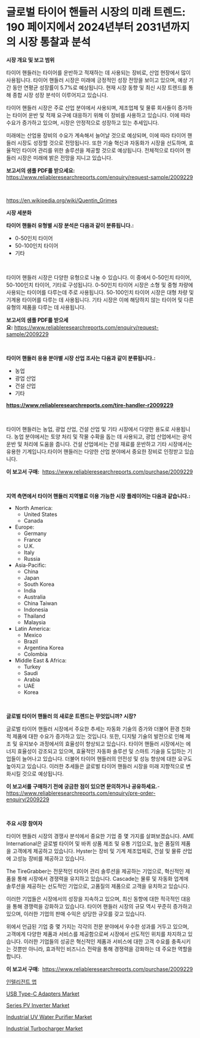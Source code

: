 <p><h1>글로벌 타이어 핸들러 시장의 미래 트렌드: 190 페이지에서 2024년부터 2031년까지의 시장 통찰과 분석</h1></p><p><strong>시장 개요 및 보고 범위</strong></p>
<p><p>타이어 핸들러는 타이어를 운반하고 적재하는 데 사용되는 장비로, 산업 현장에서 많이 사용됩니다. 타이어 핸들러 시장은 미래에 긍정적인 성장 전망을 보이고 있으며, 예상 기간 동안 연평균 성장률이 5.7%로 예상됩니다. 현재 시장 동향 및 최신 시장 트렌드를 통해 종합 시장 성장 분석이 이루어지고 있습니다.</p><p>타이어 핸들러 시장은 주로 산업 분야에서 사용되며, 제조업체 및 물류 회사들이 증가하는 타이어 운반 및 적재 요구에 대응하기 위해 이 장비를 사용하고 있습니다. 이에 따라 수요가 증가하고 있으며, 시장은 안정적으로 성장하고 있는 추세입니다.</p><p>미래에는 산업용 장비의 수요가 계속해서 늘어날 것으로 예상되며, 이에 따라 타이어 핸들러 시장도 성장할 것으로 전망됩니다. 또한 기술 혁신과 자동화가 시장을 선도하며, 효율적인 타이어 관리를 위한 솔루션을 제공할 것으로 예상됩니다. 전체적으로 타이어 핸들러 시장은 미래에 밝은 전망을 지니고 있습니다.</p></p>
<p><strong>보고서의 샘플 PDF를 받으세요:</strong> <a href="https://www.reliableresearchreports.com/enquiry/request-sample/2009229">https://www.reliableresearchreports.com/enquiry/request-sample/2009229</a></p>
<p>&nbsp;</p>
<p><a href="https://en.wikipedia.org/wiki/Quentin_Grimes">https://en.wikipedia.org/wiki/Quentin_Grimes</a></p>
<p><strong>시장 세분화</strong></p>
<p><strong>타이어 핸들러 유형별 시장 분석은 다음과 같이 분류됩니다.:</strong></p>
<p><ul><li>0-50인치 타이어</li><li>50-100인치 타이어</li><li>기타</li></ul></p>
<p>&nbsp;</p>
<p><p>타이어 핸들러 시장은 다양한 유형으로 나눌 수 있습니다. 이 중에서 0-50인치 타이어, 50-100인치 타이어, 기타로 구성됩니다. 0-50인치 타이어 시장은 소형 및 중형 차량에 사용되는 타이어를 다루는데 주로 사용됩니다. 50-100인치 타이어 시장은 대형 차량 및 기계용 타이어를 다루는 데 사용됩니다. 기타 시장은 이에 해당하지 않는 타이어 및 다른 유형의 제품을 다루는 데 사용됩니다.</p></p>
<p><strong>보고서의 샘플 PDF를 받으세요:</strong>&nbsp;<a href="https://www.reliableresearchreports.com/enquiry/request-sample/2009229">https://www.reliableresearchreports.com/enquiry/request-sample/2009229</a></p>
<p>&nbsp;</p>
<p><strong> 타이어 핸들러 응용 분야별 시장 산업 조사는 다음과 같이 분류됩니다.:</strong></p>
<p><ul><li>농업</li><li>광업 산업</li><li>건설 산업</li><li>기타</li></ul></p>
<p><strong><a href="https://www.reliableresearchreports.com/tire-handler-r2009229">https://www.reliableresearchreports.com/tire-handler-r2009229</a></strong></p>
<p>&nbsp;</p>
<p><p>타이어 핸들러는 농업, 광업 산업, 건설 산업 및 기타 시장에서 다양한 용도로 사용됩니다. 농업 분야에서는 토양 처리 및 작물 수확을 돕는 데 사용되고, 광업 산업에서는 광석 운반 및 처리에 도움을 줍니다. 건설 산업에서는 건설 재료를 운반하고 기타 시장에서는 유용한 기계입니다.타이어 핸들러는 다양한 산업 분야에서 중요한 장비로 인정받고 있습니다.</p></p>
<p><strong>이 보고서 구매:</strong>&nbsp; <a href="https://www.reliableresearchreports.com/purchase/2009229">https://www.reliableresearchreports.com/purchase/2009229</a></p>
<p>&nbsp;</p>
<p><strong>지역 측면에서 타이어 핸들러 지역별로 이용 가능한 시장 플레이어는 다음과 같습니다.:</strong></p>
<p><ul>
    <li>
        North America:
        <ul>
            <li>United States</li>
            <li>Canada</li>
        </ul>
    </li>
    <li>
        Europe:
        <ul>
            <li>Germany</li>
            <li>France</li>
            <li>U.K.</li>
            <li>Italy</li>
            <li>Russia</li>
        </ul>
    </li>
    <li>
        Asia-Pacific:
        <ul>
            <li>China</li>
            <li>Japan</li>
            <li>South Korea</li>
            <li>India</li>
            <li>Australia</li>
            <li>China Taiwan</li>
            <li>Indonesia</li>
            <li>Thailand</li>
            <li>Malaysia</li>
        </ul>
    </li>
    <li>
        Latin America:
        <ul>
            <li>Mexico</li>
            <li>Brazil</li>
            <li>Argentina Korea</li>
            <li>Colombia</li>
        </ul>
    </li>
    <li>
        Middle East & Africa:
        <ul>
            <li>Turkey</li>
            <li>Saudi</li>
            <li>Arabia</li>
            <li>UAE</li>
            <li>Korea</li>
        </ul>
    </li>
    </ul></p>
<p>&nbsp;</p>
<p><strong>글로벌 타이어 핸들러 의 새로운 트렌드는 무엇입니까? 시장?</strong></p>
<p><p>글로벌 타이어 핸들러 시장에서 주요한 추세는 자동화 기술의 증가와 더불어 환경 친화적 제품에 대한 수요가 증가하고 있는 것입니다. 또한, 디지털 기술의 발전으로 인해 제조 및 유지보수 과정에서의 효율성이 향상되고 있습니다. 타이어 핸들러 시장에서는 에너지 효율성이 강조되고 있으며, 효율적인 자동화 솔루션 및 스마트 기술을 도입하는 기업들이 늘어나고 있습니다. 더불어 타이어 핸들러의 안전성 및 성능 향상에 대한 요구도 높아지고 있습니다. 이러한 추세들은 글로벌 타이어 핸들러 시장을 미래 지향적으로 변화시킬 것으로 예상됩니다.</p></p>
<p><strong>이 보고서를 구매하기 전에 궁금한 점이 있으면 문의하거나 공유하세요.</strong>- <a href="https://www.reliableresearchreports.com/enquiry/pre-order-enquiry/2009229">https://www.reliableresearchreports.com/enquiry/pre-order-enquiry/2009229</a></p>
<p>&nbsp;</p>
<p><strong>주요 시장 참여자</strong></p>
<p><p>타이어 핸들러 시장의 경쟁사 분석에서 중요한 기업 중 몇 가지를 살펴보겠습니다. AME International은 글로벌 타이어 및 바퀴 상품 제조 및 유통 기업으로, 높은 품질의 제품을 고객에게 제공하고 있습니다. Hyster는 장비 및 기계 제조업체로, 건설 및 물류 산업에 고성능 장비를 제공하고 있습니다.</p><p>The TireGrabber는 전문적인 타이어 관리 솔루션을 제공하는 기업으로, 혁신적인 제품을 통해 시장에서 경쟁력을 유지하고 있습니다. Cascade는 물류 및 자동화 업계에 솔루션을 제공하는 선도적인 기업으로, 고품질의 제품으로 고객을 유치하고 있습니다.</p><p>이러한 기업들은 시장에서의 성장을 지속하고 있으며, 최신 동향에 대한 적극적인 대응을 통해 경쟁력을 강화하고 있습니다. 타이어 핸들러 시장의 규모 역시 꾸준히 증가하고 있으며, 이러한 기업의 판매 수익은 상당한 규모를 갖고 있습니다.</p><p>위에서 언급된 기업 중 몇 가지는 각각의 전문 분야에서 우수한 성과를 거두고 있으며, 고객에게 다양한 제품과 서비스를 제공함으로써 시장에서 선도적인 위치를 차지하고 있습니다. 이러한 기업들의 성공은 혁신적인 제품과 서비스에 대한 고객 수요를 충족시키는 것뿐만 아니라, 효과적인 비즈니스 전략을 통해 경쟁력을 강화하는 데 주요한 역할을 합니다.</p></p>
<p><strong>이 보고서 구매:</strong>&nbsp;&nbsp;<a href="https://www.reliableresearchreports.com/purchase/2009229">https://www.reliableresearchreports.com/purchase/2009229</a></p>
<p><p><a href="https://medium.com/@derrickmafrks96745/%EA%B8%80%EB%A1%9C%EB%B2%8C-%EC%A7%80%EB%8A%A5%ED%98%95-%EC%95%B1-%EC%82%B0%EC%97%85-%EC%9C%A0%ED%98%95-%EC%9D%91%EC%9A%A9-%ED%94%84%EB%A1%9C%EA%B7%B8%EB%9E%A8-%EC%8B%9C%EC%9E%A5-%EC%B0%B8%EA%B0%80%EC%9E%90-%EC%A7%80%EC%97%AD%EB%B3%84-%EC%84%B1%EC%9E%A5-%EB%B6%84%EC%84%9D-%EB%B0%8F-%EB%AF%B8%EB%9E%98-%EC%8B%9C%EB%82%98%EB%A6%AC%EC%98%A4-2024-2031-4d138479d9b0">인텔리전트 앱</a></p><p><a href="https://medium.com/@karleeprice2004/global-usb-type-c-adapters-industry-types-applications-market-players-regional-growth-analysis-c9936802ace1">USB Type-C Adapters Market</a></p><p><a href="https://issuu.com/reportprime-2/docs/series-pv-inverter-market-size-2030.pptx">Series PV Inverter Market</a></p><p><a href="https://github.com/dlwlxxqs71/Market-Research-Report-List-1/blob/main/industrial-uv-water-purifier-market.md">Industrial UV Water Purifier Market</a></p><p><a href="https://github.com/AllisonKreiger/Market-Research-Report-List-1/blob/main/industrial-turbocharger-market.md">Industrial Turbocharger Market</a></p></p>